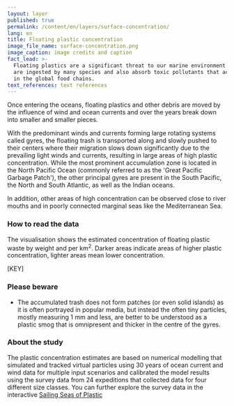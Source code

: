 ```yaml
---
layout: layer
published: true
permalink: /content/en/layers/surface-concentration/
lang: en
title: Floating plastic concentration
image_file_name: surface-concentration.png
image_caption: image credits and caption
fact_lead: >-
  Floating plastics are a significant threat to our marine environment as they
  are ingested by many species and also absorb toxic pollutants that accumulate
  in the global food chains.
text_references: text references
---
```


Once entering the oceans, floating plastics and other debris are moved by the influence of wind and ocean currents and over the years break down into smaller and smaller pieces.

With the predominant winds and currents forming large rotating systems called gyres, the floating trash is transported along and slowly pushed to their centers where their migration slows down significantly due to the prevailing light winds and currents, resulting in large areas of high plastic concentration. While the most prominent accumulation zone is located in the North Pacific Ocean (commonly referred to as the 'Great Pacific Garbage Patch'), the other principal gyres are present in the South Pacific, the North and South Atlantic, as well as the Indian oceans.

In addition, other areas of high concentration can be observed close to river mouths and in poorly connected marginal seas like the Mediterranean Sea.

### How to read the data

The visualisation shows the estimated concentration of floating plastic waste by weight and per km<sup>2</sup>. Darker areas indicate areas of higher plastic concentration, lighter areas mean lower concentration.

[KEY]

### Please beware

* The accumulated trash does not form patches (or even solid islands) as it is often portrayed in popular media, but instead the often tiny particles, mostly measuring 1 mm and less, are better to be understood as a plastic smog that is omnipresent and thicker in the centre of the gyres.

### About the study

The plastic concentration estimates are based on numerical modelling that simulated and tracked virtual particles using 30 years of ocean current and wind data for multiple input scenarios and calibrated the model results using the survey data from 24 expeditions that collected data for four different size classes. You can further explore the survey data in the interactive [Sailing Seas of Plastic](http://app.dumpark.com/seas-of-plastic-2/)

